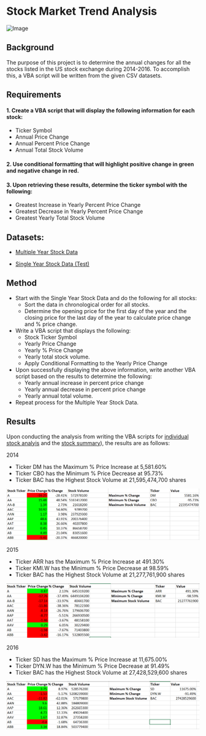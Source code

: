 # Stock Market Trend Analysis

![Image](https://www.xm.com/wp-content/uploads/2019/07/Stock-Charts-2.jpg)

## Background 

The purpose of this project is to determine the annual changes for all the stocks listed in the US stock exchange during 2014-2016.  To accomplish this, a VBA script will be written from the given CSV datasets.

## Requirements

#### 1. Create a VBA script that will display the following information for each stock:

* Ticker Symbol
* Annual Price Change 
* Annual Percent Price Change 
* Annual Total Stock Volume

#### 2. Use conditional formatting that will highlight positive change in green and negative change in red.

#### 3. Upon retrieving these results, determine the ticker symbol with the following:

* Greatest Increase in Yearly Percent Price Change
* Greatest Decrease in Yearly Percent Price Change
* Greatest Yearly Total Stock Volume

## Datasets:
* [Multiple Year Stock Data](https://github.com/cecileung1208/Stock-Market-Trend-Analysis/blob/main/Final%20Results/Multiple_year_stock_data.xlsm)

* [Single Year Stock Data (Test)](https://github.com/cecileung1208/VBA-challenge/blob/main/Test/Unit%202%20-%20VBA_Homework_Instructions_Resources_alphabetical_testing%20-%20Verifying.xlsm) 

## Method 
* Start with the Single Year Stock Data and do the following for all stocks:
  * Sort the data in chronological order for all stocks.
  * Determine the opening price for the first day of the year and the closing price for the last day of the year to calculate price change and % price change.
* Write a VBA script that displays the following: 
  * Stock Ticker Symbol
  * Yearly Price Change
  * Yearly % Price Change
  * Yearly total stock volume.
  * Apply Conditional Formatting to the Yearly Price Change
* Upon successfully displaying the above information, write another VBA script based on the results to determine the following:
  * Yearly annual increase in percent price change 
  * Yearly annual decrease in percent price change 
  * Yearly annual total volume.
* Repeat process for the Multiple Year Stock Data.


## Results

Upon conducting the analysis from writing the VBA scripts for [individual stock analyis](https://github.com/cecileung1208/Stock-Market-Trend-Analysis/blob/main/Final%20Results/StockSummaryFinal.bas) and the [stock summary](https://github.com/cecileung1208/Stock-Market-Trend-Analysis/blob/main/Final%20Results/StockChallengeFinal.bas)), the results are as follows:

2014
 * Ticker DM has the Maximum % Price Increase at 5,581.60%
 * Ticker CBO has the Minimum % Price Decrease at 95.73%
 * Ticker BAC has the Highest Stock Volume at 21,595,474,700 shares

![Image](https://github.com/cecileung1208/Stock-Market-Trend-Analysis/blob/main/Images/2014%20Results.png)

2015
 * Ticker ARR has the Maximum % Price Increase at 491.30%
 * Ticker KMI.W has the Minimum % Price Decrease at 98.59%
 * Ticker BAC has the Highest Stock Volume at 21,277,761,900 shares
 
![Image](https://github.com/cecileung1208/Stock-Market-Trend-Analysis/blob/main/Images/2015%20Results.png)

2016
 * Ticker SD has the Maximum % Price Increase at 11,675.00%
 * Ticker DYN.W has the Minimum % Price Decrease at 91.49%
 * Ticker BAC has the Highest Stock Volume at 27,428,529,600 shares

![Image](https://github.com/cecileung1208/Stock-Market-Trend-Analysis/blob/main/Images/2016%20Results.png)




